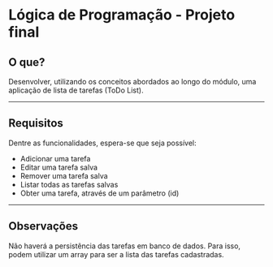 # Lógica de Programação - Projeto final

## O que?

Desenvolver, utilizando os conceitos abordados ao longo do módulo, uma aplicação de lista de tarefas (ToDo List).

---

## Requisitos

Dentre as funcionalidades, espera-se que seja possível:

-  Adicionar uma tarefa
-  Editar uma tarefa salva
-  Remover uma tarefa salva
-  Listar todas as tarefas salvas
-  Obter uma tarefa, através de um parâmetro (id)

---

## Observações

Não haverá a persistência das tarefas em banco de dados. Para isso, podem utilizar um array para ser a lista das tarefas cadastradas.
